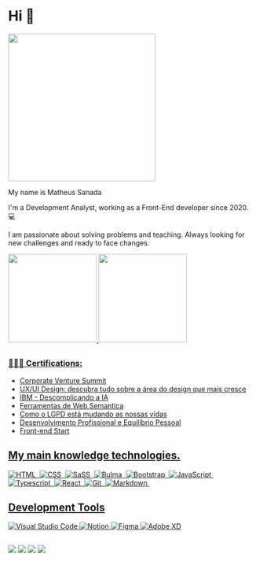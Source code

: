 # Hi 👋

<img align="center" width="300" src="https://i2.wp.com/allhtaccess.info/wp-content/uploads/2018/03/programming.gif?fit=1281%2C716&ssl=1" />


My name is Matheus Sanada

I'm a Development Analyst, working as a Front-End developer since 2020. 💻

I am passionate about solving problems and teaching. Always looking for new challenges and ready to face changes.

<div align="left">
  <a href="https://github.com/matheus-sanada">
  <img height="180em" src="https://github-readme-stats.vercel.app/api?username=matheus-sanada&show_icons=true&theme=dracula&include_all_commits=true&count_private=true"/>
  <img height="180em" src="https://github-readme-stats.vercel.app/api/top-langs/?username=Matheus-Sanada&layout=compact&langs_count=7&theme=dracula"/>
</div>
  
</div>
 
  ##
  
   <div>
  
### 👨🏼‍🏫 Certifications:
- Corporate Venture Summit
- UX/UI Design: descubra tudo
sobre a área do design que mais cresce
- IBM - Descomplicando a IA
- Ferramentas de Web Semantica
- Como o LGPD está mudando as nossas vidas
- Desenvolvimento Profissional e Equilíbrio Pessoal
- Front-end Start
  
</div>

##

  ## My main knowledge technologies.
  
  <div>
    
  ![HTML](https://img.shields.io/badge/-HTML-05122A?style=flat&logo=HTML5)&nbsp;
  ![CSS](https://img.shields.io/badge/-CSS-05122A?style=flat&logo=CSS3&logoColor=1572B6)&nbsp;
  ![SaSS](https://img.shields.io/badge/-SaSS-05122A?style=flat&logo=SaSS)&nbsp;
  ![Bulma](https://img.shields.io/badge/-Bulma-05122A?style=flat&logo=Bulma)&nbsp;
  ![Bootstrap](https://img.shields.io/badge/-Bootstrap-05122A?style=flat&logo=Bootstrap)&nbsp;
  ![JavaScript](https://img.shields.io/badge/-JavaScript-05122A?style=flat&logo=javascript)&nbsp;
  ![Typescript](https://img.shields.io/badge/-Typescript-05122A?style=flat&logo=Typescript)&nbsp;
  ![React](https://img.shields.io/badge/-React-05122A?style=flat&logo=React)&nbsp;
  ![Git](https://img.shields.io/badge/-Git-05122A?style=flat&logo=git)&nbsp;
  ![Markdown](https://img.shields.io/badge/-Markdown-05122A?style=flat&logo=markdown)&nbsp;
  
   

  </div>
  
  ##
  
  <div>
  
  ## Development Tools

  ![Visual Studio Code](https://img.shields.io/badge/-Visual%20Studio%20Code-333333?style=flat&logo=visual-studio-code&logoColor=007ACC)
  ![Notion](https://img.shields.io/badge/-Notion-333333?style=flat&logo=notion&logoColor=FFFF)
  ![Figma](https://img.shields.io/badge/-Figma-333333?style=flat&logo=figma&logoColor=007ACC)
  ![Adobe XD](https://img.shields.io/badge/-Adobe%20XD-333333?style=flat&logo=adobe-xd&logoColor=007ACC)
  
  </div>
 

##
 
<div> 
  <a href="https://instagram.com/fcknsanada" target="_blank"><img src="https://img.shields.io/badge/-Instagram-%23E4405F?style=for-the-badge&logo=instagram&logoColor=white" target="_blank"></a> 
  <a href = "mailto: contatomatheussanada@outlook.com"><img src="https://img.shields.io/badge/-Gmail-%23333?style=for-the-badge&logo=gmail&logoColor=white" target="_blank"></a> 
  <a href="https://www.linkedin.com/in/matheus-sanada-45875016a" target="_blank"><img src="https://img.shields.io/badge/-LinkedIn-%230077B5?style=for-the-badge&logo=linkedin&logoColor=white" target="_blank"></a> 
  <a href="https://api.whatsapp.com/send?phone=5511940135094" target="_blank"><img src="https://img.shields.io/badge/-Whatsapp-%230077B5?style=for-the-badge&logo=Whatsapp&logoColor=green" target="_blank"></a> 
 
</div>
